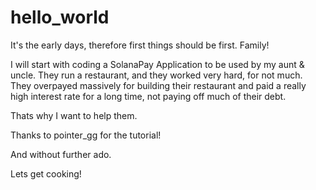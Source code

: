 # hello_world
It's the early days, therefore
first things should be first. Family! 

I will start with coding a SolanaPay Application to be used by my aunt & uncle. 
They run a restaurant, and they worked very hard, for not much.
They overpayed massively for building their restaurant and paid a really high interest rate for a long time, not paying off much of their debt. 

Thats why I want to help them. 

Thanks to pointer_gg for the tutorial! 

And without further ado. 

Lets get cooking! 
